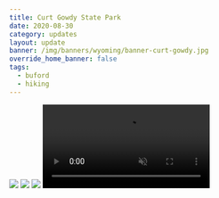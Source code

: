 ```yaml
---
title: Curt Gowdy State Park
date: 2020-08-30
category: updates
layout: update
banner: /img/banners/wyoming/banner-curt-gowdy.jpg
override_home_banner: false
tags:
  - buford
  - hiking
---
```


<div class="img-slider">
    <img src="{{ site.cdn }}/img/updates/wyoming/curt-gowdy/gowdy1.jpg">
    <img src="{{ site.cdn }}/img/updates/wyoming/curt-gowdy/gowdy2.jpg">
    <img src="{{ site.cdn }}/img/updates/wyoming/curt-gowdy/gowdy3.jpg">
    <video controls preload muted autoplay loop>
        <source src="{{ site.cdn }}/vid/updates/wyoming/curt-gowdy/booker-water3.mp4" type="video/mp4">
    </video>
</div>
